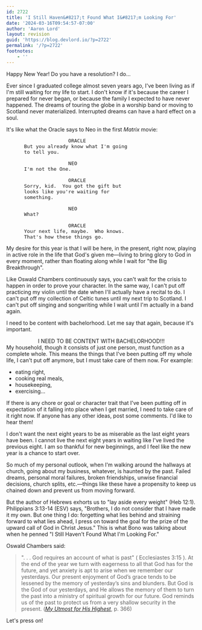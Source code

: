 ```yaml
---
id: 2722
title: 'I Still Haven&#8217;t Found What I&#8217;m Looking For'
date: '2024-03-16T09:54:57-07:00'
author: 'Aaron Lord'
layout: revision
guid: 'https://blog.devlord.io/?p=2722'
permalink: '/?p=2722'
footnotes:
    - ''
---
```


Happy New Year! Do you have a resolution? I do...

Ever since I graduated college almost seven years ago, I've been living as if I'm still waiting for my life to start. I don't know if it's because the career I prepared for never began, or because the family I expected to have never happened. The dreams of touring the globe in a worship band or moving to Scotland never materialized. Interrupted dreams can have a hard effect on a soul.

It's like what the Oracle says to Neo in the first <i>Matrix</i> movie:
<pre style="font-size: medium;">                     ORACLE
      But you already know what I'm going
      to tell you.

                     NEO
      I'm not the One.

                     ORACLE
      Sorry, kid.  You got the gift but
      looks like you're waiting for
      something.

                     NEO
      What?

                     ORACLE
      Your next life, maybe.  Who knows.
      That's how these things go.</pre>
My desire for this year is that I will be here, in the present, right now, playing in active role in the life that God's given me—living to bring glory to God in every moment, rather than floating along while I wait for "the Big Breakthrough".

Like Oswald Chambers continuously says, you can't wait for the crisis to happen in order to prove your character. In the same way, I can't put off practicing my violin until the date when I'll actually have a recital to do. I can't put off my collection of Celtic tunes until my next trip to Scotland. I can't put off singing and songwriting while I wait until I'm actually in a band again.

I need to be content with bachelorhood. Let me say that again, because it's important.
<div style="text-align: center;">I NEED TO BE CONTENT WITH BACHELORHOOD!!!</div>
My household, though it consists of just one person, must function as a complete whole. This means the things that I've been putting off my whole life, I can't put off anymore, but I must take care of them now. For example:
<ul>
 	<li>eating right,</li>
 	<li>cooking real meals,</li>
 	<li>housekeeping,</li>
 	<li>exercising...</li>
</ul>
If there is any chore or goal or character trait that I've been putting off in expectation of it falling into place when I get married, I need to take care of it right now. If anyone has any other ideas, post some comments. I'd like to hear them!

I don't want the next eight years to be as miserable as the last eight years have been. I cannot live the next eight years in waiting like I've lived the previous eight. I am so thankful for new beginnings, and I feel like the new year is a chance to start over.

So much of my personal outlook, when I'm walking around the hallways at church, going about my business, whatever, is haunted by the past. Failed dreams, personal moral failures, broken friendships, unwise financial decisions, church splits, etc.—things like these have a propensity to keep us chained down and prevent us from moving forward.

But the author of Hebrews exhorts us to "lay aside every weight" (Heb 12:1). Philippians 3:13-14 (ESV) says, "Brothers, I do not consider that I have made it my own. But one thing I do: forgetting what lies behind and straining forward to what lies ahead, I press on toward the goal for the prize of the upward call of God in Christ Jesus." This is what Bono was talking about when he penned "I Still Haven't Found What I'm Looking For."

Oswald Chambers said:
<blockquote>". . . God requires an account of what is past" ( Ecclesiastes 3:15 ). At the end of the year we turn with eagerness to all that God has for the future, and yet anxiety is apt to arise when we remember our yesterdays. Our present enjoyment of God’s grace tends to be lessened by the memory of yesterday’s sins and blunders. But God is the God of our yesterdays, and He allows the memory of them to turn the past into a ministry of spiritual growth for our future. God reminds us of the past to protect us from a very shallow security in the present. (<a href="http://www.gospelcom.net/rbc/utmost/12/31/" target="_blank" rel="noopener"><i>My Utmost for His Highest</i></a>, p. 366)</blockquote>
Let's press on!
<div class="blogger-post-footer"><img src="https://blogger.googleusercontent.com/tracker/2602771351651662379-9179894617320070886?l=mustfollow.blogspot.com" alt="" width="1" height="1" /></div>
